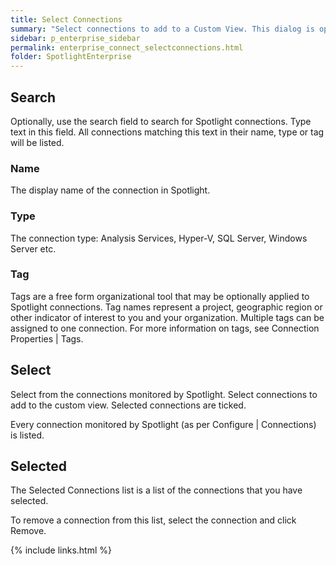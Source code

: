 ```yaml
---
title: Select Connections
summary: "Select connections to add to a Custom View. This dialog is opened as one of a series on request to create a Custom View or Edit the Properties of an existing Custom View."
sidebar: p_enterprise_sidebar
permalink: enterprise_connect_selectconnections.html
folder: SpotlightEnterprise
---
```




## Search

Optionally, use the search field to search for Spotlight connections. Type text in this field. All connections matching this text in their name, type or tag will be listed.

### Name

The display name of the connection in Spotlight.

### Type

The connection type: Analysis Services, Hyper-V, SQL Server, Windows Server etc.

### Tag

Tags are a free form organizational tool that may be optionally applied to Spotlight connections. Tag names represent a project, geographic region or other indicator of interest to you and your organization. Multiple tags can be assigned to one connection. For more information on tags, see Connection Properties \| Tags.


## Select

Select from the connections monitored by Spotlight. Select connections to add to the custom view. Selected connections are ticked.



Every connection monitored by Spotlight (as per Configure \| Connections) is listed.

## Selected

The Selected Connections list is a list of the connections that you have selected.

To remove a connection from this list, select the connection and click Remove.


{% include links.html %}
